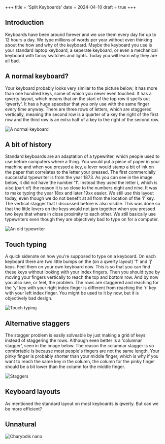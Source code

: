 +++
title = 'Split Keyboards'
date = 2024-04-10
draft = true
+++

## Introduction

Keyboards have been around forever and we use them every day for up to 12 hours a day.
We type millions of words per year without even thinking about the how and why of the keyboard.
Maybe the keyboard you use is your standard laptop keyboard, a seperate keyboard, or even a mechanical keyboard with fancy switches and lights.
Today you will learn why they are all bad.

## A normal keyboard?

Your keyboard probably looks very similar to the picture below; it has more than one hundred keys, some of which you never even touched.
It has a qwerty layout, which means that on the start of the top row it spells out 'qwerty'.
It has a huge spacebar that you only use with the same finger every time anyway.
There are three rows of letters, which are staggered vertically, meaning the second row is a quarter of a key the right of the first row and the third row is an extra half of a key to the right of the second row.

![A normal keyboard](/split-keyboards/normal_keyboard.jpg)

## A bit of history

Standard keyboards are an adaptation of a typewriter, which people used to use before computers where a thing.
You would put a piece of paper in your machine and when you pressed a key, a lever would stamp a bit of ink on the paper that correlates to the letter your pressed.
The first commercially successful typewriter is from the year 1873.
As you can see in the image below, it did not have the number '1'.
Instead they used the letter i, which is also (part of) the reason it is so close to the numbers eight and nine.
It was to make typing the year 18xx and later 19xx easier.
We still use this layout today, even though we do not benefit at all from the location of the 'i' key.
The vertical stagger that I discussed before is also visible.
This was done so that the little levers on the keys would not jam together when you pressed two keys that where in close proximity to each other.
We still basically use typewriters even though they are objectively bad to type on for a computer.

![An old typewriter](/split-keyboards/typewriter.png)

## Touch typing

A quick sidenote on how you're supposed to type on a keyboard.
On each keyboard there are two little bumps on the (on a qwerty layout) 'f' and 'j' keys.
Feel them on your own keyboard now.
This is so that you can find these keys without looking with your index fingers.
Then you should type by moving your fingers vertically to reach the top and bottom row.
And by now you also see, or feel, the problem.
The rows are staggered and reaching for the 'y' key with your right index finger is different from reaching the 'r' key with your left index finger.
You might be used to it by now, but it is objectively bad design.

![Touch typing](/split-keyboards/touch_typing.png)

## Alternative staggers

The stagger problem is easily solveable by just making a grid of keys instead of staggering the rows.
Although even better is a 'columnar stagger', seen in the image below.
The reason the columnar stagger is so comfortable is because most people's fingers are not the same length.
Your pinky finger is probably shorter than your middle finger, which is why if you want to reach the same key in the column, the column for the pinky finger should be a bit lower than the column for the middle finger.

![Staggers](/split-keyboards/staggers.jpg)

## Keyboard layouts

As mentioned the standard layout on most keyboards is qwerty.
But can we be more efficient?

## Unnatural

![Charybdis nano](/split-keyboards/charybdis_nano.jpg)